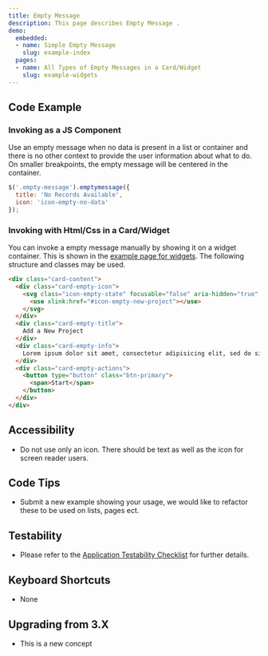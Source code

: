 ```yaml
---
title: Empty Message
description: This page describes Empty Message .
demo:
  embedded:
  - name: Simple Empty Message
    slug: example-index
  pages:
  - name: All Types of Empty Messages in a Card/Widget
    slug: example-widgets
---
```


## Code Example

### Invoking as a JS Component

Use an empty message when no data is present in a list or container and there is no other context to provide the user information about what to do. On smaller breakpoints, the empty message will be centered in the container.

```javascript
$('.empty-message').emptymessage({
  title: 'No Records Available',
  icon: 'icon-empty-no-data'
});
```

### Invoking with Html/Css in a Card/Widget

You can invoke a empty message manually by showing it on a widget container. This is shown in the [example page for widgets](https://design.infor.com/code/ids-enterprise/latest/demo/emptymessage/example-widgets?font=source-sans). The following structure and classes may be used.

```html
<div class="card-content">
  <div class="card-empty-icon">
    <svg class="icon-empty-state" focusable="false" aria-hidden="true" role="presentation">
      <use xlink:href="#icon-empty-new-project"></use>
    </svg>
  </div>
  <div class="card-empty-title">
    Add a New Project
  </div>
  <div class="card-empty-info">
    Lorem ipsum dolor sit amet, consectetur adipisicing elit, sed do siusmod temp.
  </div>
  <div class="card-empty-actions">
    <button type="button" class="btn-primary">
      <span>Start</span>
    </button>
  </div>
</div>
```

## Accessibility

- Do not use only an icon. There should be text as well as the icon for screen reader users.

## Code Tips

- Submit a new example showing your usage, we would like to refactor these to be used on lists, pages ect.

## Testability

- Please refer to the [Application Testability Checklist](https://design.infor.com/resources/application-testability-checklist) for further details.

## Keyboard Shortcuts

- None

## Upgrading from 3.X

- This is a new concept
